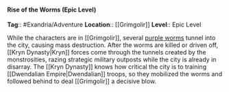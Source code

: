 #### Rise of the Worms (Epic Level)
**Tag**:: #Exandria/Adventure
**Location**:: [[Grimgolir]]
**Level**:: Epic Level

 While the characters are in [[Grimgolir]], several [purple worms](https://www.dndbeyond.com/monsters/purple-worm) tunnel into the city, causing mass destruction. After the worms are killed or driven off, [[Kryn Dynasty|Kryn]] forces come through the tunnels created by the monstrosities, razing strategic military outposts while the city is already in disarray. The [[Kryn Dynasty]] knows how critical the city is to training [[Dwendalian Empire|Dwendalian]] troops, so they mobilized the worms and followed behind to deal [[Grimgolir]] a decisive blow.
